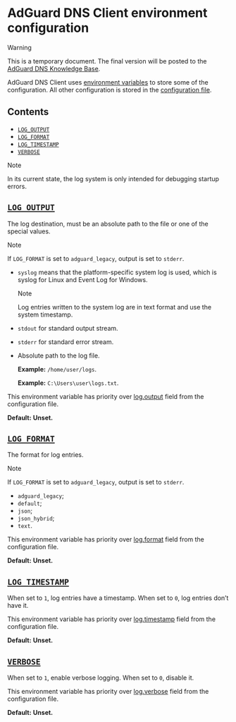 # AdGuard DNS Client environment configuration

> [!WARNING]
> This is a temporary document. The final version will be posted to the [AdGuard DNS Knowledge Base][kb].

[kb]: https://adguard-dns.io/kb/

AdGuard DNS Client uses [environment variables][wiki-env] to store some of the configuration. All other configuration is stored in the [configuration file][conf].

## Contents

- [`LOG_OUTPUT`](#LOG_OUTPUT)
- [`LOG_FORMAT`](#LOG_FORMAT)
- [`LOG_TIMESTAMP`](#LOG_TIMESTAMP)
- [`VERBOSE`](#VERBOSE)

[conf]:     configuration.md
[wiki-env]: https://en.wikipedia.org/wiki/Environment_variable

> [!NOTE]
> In its current state, the log system is only intended for debugging startup errors.

## <a href="#LOG_OUTPUT" id="LOG_OUTPUT" name="LOG_OUTPUT">`LOG_OUTPUT`</a>

The log destination, must be an absolute path to the file or one of the special values.

> [!NOTE]
> If `LOG_FORMAT` is set to `adguard_legacy`, output is set to `stderr`.

- `syslog` means that the platform-specific system log is used, which is syslog for Linux and Event Log for Windows.

    > [!NOTE]
    > Log entries written to the system log are in text format and use the system timestamp.

- `stdout` for standard output stream.

- `stderr` for standard error stream.

- Absolute path to the log file.

    **Example:** `/home/user/logs`.

    **Example:** `C:\Users\user\logs.txt`.

This environment variable has priority over [log.output][conf-log-output] field from the configuration file.

**Default:** **Unset.**

[conf-log-output]: configuration.md#log-output

## <a href="#LOG_FORMAT" id="LOG_FORMAT" name="LOG_FORMAT">`LOG_FORMAT`</a>

The format for log entries.

> [!NOTE]
> If `LOG_FORMAT` is set to `adguard_legacy`, output is set to `stderr`.

- `adguard_legacy`;
- `default`;
- `json`;
- `json_hybrid`;
- `text`.

<!--
    TODO(s.chzhen):  Add output examples.
-->

This environment variable has priority over [log.format][conf-log-format] field from the configuration file.

**Default:** **Unset.**

[conf-log-format]: configuration.md#log-format

## <a href="#LOG_TIMESTAMP" id="LOG_TIMESTAMP" name="LOG_TIMESTAMP">`LOG_TIMESTAMP`</a>

When set to `1`, log entries have a timestamp.  When set to `0`, log entries don’t have it.

This environment variable has priority over [log.timestamp][conf-log-timestamp] field from the configuration file.

**Default:** **Unset.**

[conf-log-timestamp]: configuration.md#log-timestamp

## <a href="#VERBOSE" id="VERBOSE" name="VERBOSE">`VERBOSE`</a>

When set to `1`, enable verbose logging.  When set to `0`, disable it.

This environment variable has priority over [log.verbose][conf-log-verbose] field from the configuration file.

**Default:** **Unset.**

[conf-log-verbose]: configuration.md#log-verbose
